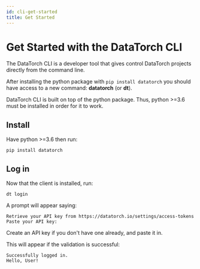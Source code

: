 ```yaml
---
id: cli-get-started
title: Get Started
---
```


# Get Started with the DataTorch CLI

The DataTorch CLI is a developer tool that gives control DataTorch projects directly from the command line.

After installing the python package with `pip install datatorch` you should have access to a
new command: **datatorch** (or **dt**).

DataTorch CLI is built on top of the python package. Thus, python >=3.6 must be
installed in order for it to work.

## Install

Have python >=3.6 then run:
```
pip install datatorch
```

## Log in
Now that the client is installed, run:
```
dt login
```
A prompt will appear saying:
```
Retrieve your API key from https://datatorch.io/settings/access-tokens
Paste your API key: 
```
Create an API key if you don't have one already, and paste it in.

This will appear if the validation is successful:
```
Successfully logged in.                     
Hello, User!
```
<!-- ## Add Agent -->